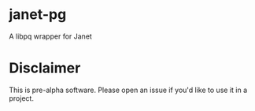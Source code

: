 # janet-pg

A libpq wrapper for Janet

# Disclaimer

This is pre-alpha software. Please open an issue if you'd like to use it in a project.
